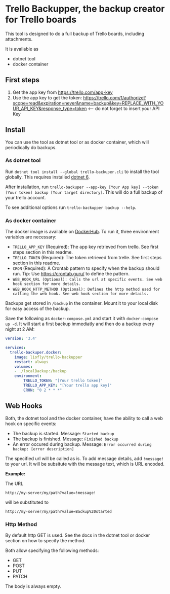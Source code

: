 # Trello Backupper, the backup creator for Trello boards

This tool is designed to do a full backup of Trello boards, including attachments.

It is available as

- dotnet tool
- docker container

## First steps

1. Get the app key from https://trello.com/app-key
2. Use the app key to get the token: https://trello.com/1/authorize?scope=read&expiration=never&name=backup&key=REPLACE_WITH_YOUR_API_KEY&response_type=token <-- do not forget to insert your API Key

## Install

You can use the tool as dotnet tool or as docker container, which will periodically do backups.

### As dotnet tool

Run `dotnet tool install --global trello-backuper.cli` to install the tool globally. This requires installed [dotnet 6](https://dotnet.microsoft.com/en-us/download/dotnet/6.0).

After installation, run `trello-backuper --app-key [Your App key] --token [Your token] backup [Your target directory]`. This will do
a full backup of your trello account.

To see additional options run `trello-backupper backup --help`.

### As docker container

The docker image is available on [DockerHub](https://hub.docker.com/r/liofly/trello-backupper). To run it, three environment variables are necessary:

- `TRELLO_APP_KEY` (Required): The app key retrieved from trello. See first steps section in this readme.
- `TRELLO_TOKEN` (Required): The token retrieved from trelle. See first steps section in this readme.
- `CRON` (Required): A Crontab pattern to specify when the backup should run. Tip: Use https://crontab.guru/ to define the pattern.
- `WEB_HOOK_URL (Optional): Calls the url at specific events. See web hook section for more details.`
- `WEB_HOOK_HTTP_METHOD (Optional): Defines the http method used for calling the web hook. See web hook section for more details.`

Backups get stored in `/backup` in the container. Mount it to your local disk for easy access of the backup.

Save the following as `docker-compose.yml` and start it with `docker-compose up -d`. It will start a first backup immediatly and then do a backup every night at 2 AM:

```yaml
version: '3.4'

services:
  trello-backuper.docker:
    image: liofly/trello-backupper
    restart: always
    volumes:
    - ./localBackup:/backup
    environment:
        TRELLO_TOKEN: "[Your trello token]"
        TRELLO_APP_KEY: "[Your trello app key]"
        CRON: "0 2 * * *"
```

## Web Hooks

Both, the dotnet tool and the docker container, have the ability to call a web hook on specific events: 

- The backup is started. Message: `Started backup`
- The backup is finished. Message: `Finished backup`
- An error occured during backup. Message: `Error occurred during backup: [error description]`

The specified url will be called as is. To add message details, add `!message!` to your url. It will be subsitute with
the message text, which is URL encoded.

**Example:** 

The URL 

```
http://my-server/my/path?value=!message!
``` 

will be substituted to

```
http://my-server/my/path?value=Backup%20started
```

### Http Method

By default http GET is used. See the docs in the dotnet tool or docker section on how to specify the method.

Both allow specifying the following methods:

- GET
- POST
- PUT
- PATCH

The body is always empty.
